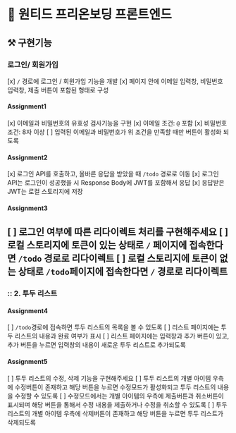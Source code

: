 # 📌 원티드 프리온보딩 프론트엔드


## ⚒ 구현기능

### 로그인/ 회원가입
[x] `/` 경로에 로그인 / 회원가입 기능을 개발
  [x] 페이지 안에 이메일 입력창, 비밀번호 입력창, 제출 버튼이 포함된 형태로 구성

#### Assignment1

[x] 이메일과 비밀번호의 유효성 검사기능을 구현
  [x] 이메일 조건: `@` 포함
  [x] 비밀번호 조건: 8자 이상
  [ ] 입력된 이메일과 비밀번호가 위 조건을 만족할 때만 버튼이 활성화 되도록
  

#### Assignment2

[x] 로그인 API를 호출하고, 올바른 응답을 받았을 때 `/todo` 경로로 이동
  [x] 로그인 API는 로그인이 성공했을 시 Response Body에 JWT를 포함해서 응답
  [x] 응답받은 JWT는 로컬 스토리지에 저장

#### Assignment3

[ ] 로그인 여부에 따른 리다이렉트 처리를 구현해주세요
  [ ] 로컬 스토리지에 토큰이 있는 상태로 `/` 페이지에 접속한다면 `/todo` 경로로 리다이렉트
  [ ] 로컬 스토리지에 토큰이 없는 상태로 `/todo`페이지에 접속한다면 `/` 경로로 리다이렉트
---

### :: 2. 투두 리스트

#### Assignment4

[ ] `/todo`경로에 접속하면 투두 리스트의 목록을 볼 수 있도록
  [ ] 리스트 페이지에는 투두 리스트의 내용과 완료 여부가 표시
  [ ] 리스트 페이지에는 입력창과 추가 버튼이 있고, 추가 버튼을 누르면 입력창의 내용이 새로운 투두 리스트로 추가되도록

#### Assignment5

[ ] 투두 리스트의 수정, 삭제 기능을 구현해주세요
  [ ] 투두 리스트의 개별 아이템 우측에 수정버튼이 존재하고 해당 버튼을 누르면 수정모드가 활성화되고 투두 리스트의 내용을 수정할 수 있도록
  [ ] 수정모드에서는 개별 아이템의 우측에 제출버튼과 취소버튼이 표시되며 해당 버튼을 통해서 수정 내용을 제출하거나 수정을 취소할 수 있도록
  [ ] 투두 리스트의 개별 아이템 우측에 삭제버튼이 존재하고 해당 버튼을 누르면 투두 리스트가 삭제되도록

